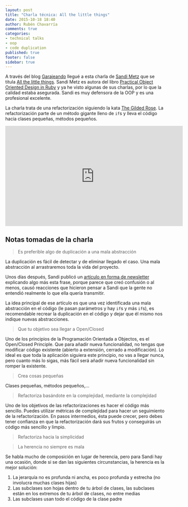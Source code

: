 ```yaml
---
layout: post
title: "Charla técnica: All the little things"
date: 2015-10-18 18:40
author: Rubén Chavarría
comments: true
categories: 
- technical talks
- oop
- code duplication
published: true
footer: false
sidebar: true
---
```


A través del blog [Garajeando] llegué a esta charla de [Sandi Metz] que se
titula [All the little things]. Sandi Metz es autora del libro
[Practical Object Oriented Design in Ruby] y ya he visto algunas de sus charlas, por lo
que la calidad estaba asegurada. Sandi es muy defensora de la OOP y es una
profesional excelente.

La charla trata de una refactorización siguiendo la kata [The Gilded Rose]. La
refactorización parte de un método gigante lleno de `if`s y lleva el código
hacia clases pequeñas, métodos pequeños.

<!-- more -->

<iframe width="560"
        height="315"
        src="https://www.youtube.com/embed/8bZh5LMaSmE"
        frameborder="0"
        allowfullscreen></iframe>

## Notas tomadas de la charla

> Es preferible algo de duplicación a una mala abstracción

La duplicación es fácil de detectar y de eliminar llegado el caso. Una mala
abstracción al arrastraremos toda la vida del proyecto.

Unos días después, Sandi publicó un [artículo en forma de newsletter]
explicando algo más esta frase, porque parece que creó confusión o al menos,
causó reacciones que hicieron pensar a Sandi que la gente no entendió realmente
lo que ella quería transmitir.

La idea principal de ese artículo es que una vez identificada una mala
abstracción en el código (le pasan parámetros y hay `if`s y más `if`s), es
recomendable recrear la duplicación en el código y dejar que él mismo nos
indique nuevas abstracciones.

> Que tu objetivo sea llegar a Open/Closed

Uno de los principios de la Programación Orientada a Objectos, es el
Open/Closed Principle. Que para añadir nueva funcionalidad, no tengas que
modificar código existente (abierto a extensión, cerrado a modificación). Lo
ideal es que toda la aplicación siguiera este principio, no vas a llegar nunca,
pero cuanto más lo sigas, más fácil será añadir nueva funcionalidad sin romper
la existente.  

> Crea cosas pequeñas

Clases pequeñas, métodos pequeños,...

> Refactoriza basándote en la complejidad, mediante la complejidad

Uno de los objetivos de las refactorizaciones es hacer el código más sencillo.
Puedes utilizar métricas de complejidad para hacer un seguimiento de la
refactorización. En pasos intermedios, ésta puede crecer, pero debes tener
confianza en que la refactorización dará sus frutos y conseguirás un código más
sencillo y limpio.

> Refactoriza hacia la simplicidad

> La herencia no siempre es mala

Se habla mucho de composición en lugar de herencia, pero para Sandi hay una
ocasión, donde si se dan las siguientes circunstancias, la herencia es la mejor
solución:

1. La jerarquía no es profunda ni ancha, es poco profunda y estrecha (no
   involucra muchas clases hijas)
2. Las subclases son hojas dentro de tu árbol de clases, las subclases están en
   los extremos de tu árbol de clases, no entre medias
3. Las subclases usan todo el código de la clase padre

[Garajeando]: http://garajeando.blogspot.com.es/2015/08/interesting-talk-all-little-things.html
[Sandi Metz]: http://www.sandimetz.com
[All the little things]: https://www.youtube.com/watch?v=8bZh5LMaSmE
[Practical Object Oriented Design in Ruby]: http://www.sandimetz.com/products
[The Gilded Rose]: https://github.com/emilybache/GildedRose-Refactoring-Kata
[artículo en forma de newsletter]: http://us3.campaign-archive2.com/?u=1090565ccff48ac602d0a84b4&id=92902a19e4&e=072f6853e8

